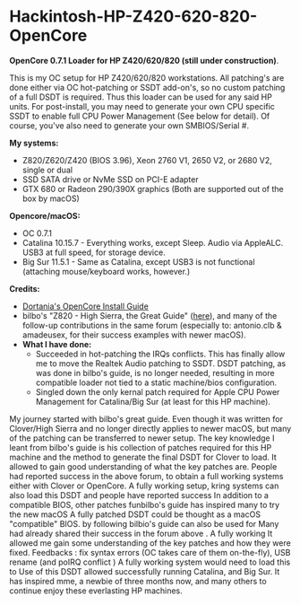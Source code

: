 # Hackintosh-HP-Z420-620-820-OpenCore
**OpenCore 0.7.1 Loader for HP Z420/620/820 (still under construction)**. 

This is my OC setup for HP Z420/620/820 workstations. All patching's are done either via OC hot-patching or SSDT add-on's, so no custom patching of a full DSDT is required. Thus this loader can be used for any said HP units. For post-install, you may need to generate your own CPU specific SSDT to enable full CPU Power Management (See below for detail). Of course, you've also need to generate your own SMBIOS/Serial #.

**My systems:**

- Z820/Z620/Z420 (BIOS 3.96), Xeon 2760 V1, 2650 V2, or 2680 V2, single or dual
- SSD SATA drive or NvMe SSD on PCI-E adapter
- GTX 680 or Radeon 290/390X graphics (Both are supported out of the box by macOS)
  
**Opencore/macOS:**

- OC 0.7.1
- Catalina 10.15.7 - Everything works, except Sleep. Audio via AppleALC. USB3 at full speed, for storage device.
- Big Sur 11.5.1 - Same as Catalina, except USB3 is not functional (attaching mouse/keyboard works, however.)

**Credits:**

- [Dortania's OpenCore Install Guide](https://dortania.github.io/OpenCore-Install-Guide/)
- bilbo's "Z820 - High Sierra, the Great Guide" ([here](https://www.insanelymac.com/forum/topic/335860-guide-2018-z820-high-sierra-the-great-guide-sucess/)), and many of the follow-up contributions in the same forum (especially to: antonio.clb & amadeusex, for their success examples with newer macOS).
- **What I have done:**
	- Succeeded in hot-patching the IRQs conflicts. This has finally allow me to move the Realtek Audio patching to SSDT. DSDT patching, as was done in bilbo's guide, is no longer needed, resulting in more compatible loader not tied to a static machine/bios configuration.
	- Singled down the only kernal patch required for Apple CPU Power Management for Catalina/Big Sur (at least for this HP machine).
	
My journey started with bilbo's great guide. Even though it was written for Clover/High Sierra and no longer directly applies to newer macOS, but many of the patching can be transferred to newer setup. The key knowledge I leant from bilbo's guide is his collection of patches required for this HP machine and the method to generate the final DSDT for Clover to load. It allowed to gain good understanding of what the key patches are. People had reported success in the above forum, to obtain a full working systems either with Clover or OpenCore. A fully working setup, kring systems can also load this DSDT and people have reported success In addition to a compatible BIOS, other patches funbilbo's guide has inspired many to try the new macOS A fully patched DSDT could be thought as a macOS "compatible" BIOS. by following bilbio's guide can also be used for Many had already shared their success in the forum above . A fully working It allowed me gain some understanding of the key patches and how they were fixed. Feedbacks : fix syntax errors (OC takes care of them on-the-fly), USB rename (and poIRQ conflict ) A fully working system would need to load this to Use of this DSDT allowed successfully running Catalina, and Big Sur. It has inspired mme, a newbie of three months now, and many others to continue enjoy these everlasting HP machines. 